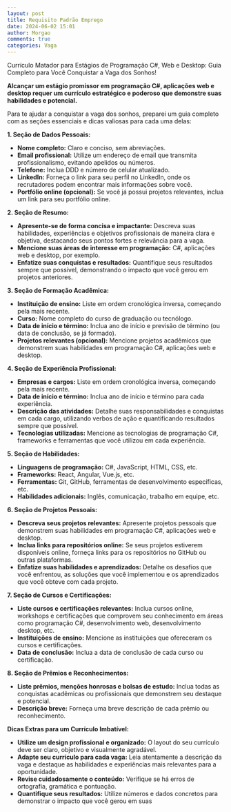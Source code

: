 ```yaml
---
layout: post
title: Requisito Padrão Emprego
date: 2024-06-02 15:01
author: Morgao
comments: true
categories: Vaga
---
```

<!-- wp:paragraph -->
<p>Currículo Matador para Estágios de Programação C#, Web e Desktop: Guia Completo para Você Conquistar a Vaga dos Sonhos!</p>
<!-- /wp:paragraph -->

<!-- wp:paragraph -->
<p><strong>Alcançar um estágio promissor em programação C#, aplicações web e desktop requer um currículo estratégico e poderoso que demonstre suas habilidades e potencial.</strong></p>
<!-- /wp:paragraph -->

<!-- wp:paragraph -->
<p>Para te ajudar a conquistar a vaga dos sonhos, preparei um guia completo com as seções essenciais e dicas valiosas para cada uma delas:</p>
<!-- /wp:paragraph -->

<!-- wp:paragraph -->
<p><strong>1. Seção de Dados Pessoais:</strong></p>
<!-- /wp:paragraph -->

<!-- wp:list -->
<ul><!-- wp:list-item -->
<li><strong>Nome completo:</strong> Claro e conciso, sem abreviações.</li>
<!-- /wp:list-item -->

<!-- wp:list-item -->
<li><strong>Email profissional:</strong> Utilize um endereço de email que transmita profissionalismo, evitando apelidos ou números.</li>
<!-- /wp:list-item -->

<!-- wp:list-item -->
<li><strong>Telefone:</strong> Inclua DDD e número de celular atualizado.</li>
<!-- /wp:list-item -->

<!-- wp:list-item -->
<li><strong>LinkedIn:</strong> Forneça o link para seu perfil no LinkedIn, onde os recrutadores podem encontrar mais informações sobre você.</li>
<!-- /wp:list-item -->

<!-- wp:list-item -->
<li><strong>Portfólio online (opcional):</strong> Se você já possui projetos relevantes, inclua um link para seu portfólio online.</li>
<!-- /wp:list-item --></ul>
<!-- /wp:list -->

<!-- wp:paragraph -->
<p><strong>2. Seção de Resumo:</strong></p>
<!-- /wp:paragraph -->

<!-- wp:list -->
<ul><!-- wp:list-item -->
<li><strong>Apresente-se de forma concisa e impactante:</strong> Descreva suas habilidades, experiências e objetivos profissionais de maneira clara e objetiva, destacando seus pontos fortes e relevância para a vaga.</li>
<!-- /wp:list-item -->

<!-- wp:list-item -->
<li><strong>Mencione suas áreas de interesse em programação:</strong> C#, aplicações web e desktop, por exemplo.</li>
<!-- /wp:list-item -->

<!-- wp:list-item -->
<li><strong>Enfatize suas conquistas e resultados:</strong> Quantifique seus resultados sempre que possível, demonstrando o impacto que você gerou em projetos anteriores.</li>
<!-- /wp:list-item --></ul>
<!-- /wp:list -->

<!-- wp:paragraph -->
<p><strong>3. Seção de Formação Acadêmica:</strong></p>
<!-- /wp:paragraph -->

<!-- wp:list -->
<ul><!-- wp:list-item -->
<li><strong>Instituição de ensino:</strong> Liste em ordem cronológica inversa, começando pela mais recente.</li>
<!-- /wp:list-item -->

<!-- wp:list-item -->
<li><strong>Curso:</strong> Nome completo do curso de graduação ou tecnólogo.</li>
<!-- /wp:list-item -->

<!-- wp:list-item -->
<li><strong>Data de início e término:</strong> Inclua ano de início e previsão de término (ou data de conclusão, se já formado).</li>
<!-- /wp:list-item -->

<!-- wp:list-item -->
<li><strong>Projetos relevantes (opcional):</strong> Mencione projetos acadêmicos que demonstrem suas habilidades em programação C#, aplicações web e desktop.</li>
<!-- /wp:list-item --></ul>
<!-- /wp:list -->

<!-- wp:paragraph -->
<p><strong>4. Seção de Experiência Profissional:</strong></p>
<!-- /wp:paragraph -->

<!-- wp:list -->
<ul><!-- wp:list-item -->
<li><strong>Empresas e cargos:</strong> Liste em ordem cronológica inversa, começando pela mais recente.</li>
<!-- /wp:list-item -->

<!-- wp:list-item -->
<li><strong>Data de início e término:</strong> Inclua ano de início e término para cada experiência.</li>
<!-- /wp:list-item -->

<!-- wp:list-item -->
<li><strong>Descrição das atividades:</strong> Detalhe suas responsabilidades e conquistas em cada cargo, utilizando verbos de ação e quantificando resultados sempre que possível.</li>
<!-- /wp:list-item -->

<!-- wp:list-item -->
<li><strong>Tecnologias utilizadas:</strong> Mencione as tecnologias de programação C#, frameworks e ferramentas que você utilizou em cada experiência.</li>
<!-- /wp:list-item --></ul>
<!-- /wp:list -->

<!-- wp:paragraph -->
<p><strong>5. Seção de Habilidades:</strong></p>
<!-- /wp:paragraph -->

<!-- wp:list -->
<ul><!-- wp:list-item -->
<li><strong>Linguagens de programação:</strong> C#, JavaScript, HTML, CSS, etc.</li>
<!-- /wp:list-item -->

<!-- wp:list-item -->
<li><strong>Frameworks:</strong> React, Angular, Vue.js, etc.</li>
<!-- /wp:list-item -->

<!-- wp:list-item -->
<li><strong>Ferramentas:</strong> Git, GitHub, ferramentas de desenvolvimento específicas, etc.</li>
<!-- /wp:list-item -->

<!-- wp:list-item -->
<li><strong>Habilidades adicionais:</strong> Inglês, comunicação, trabalho em equipe, etc.</li>
<!-- /wp:list-item --></ul>
<!-- /wp:list -->

<!-- wp:paragraph -->
<p><strong>6. Seção de Projetos Pessoais:</strong></p>
<!-- /wp:paragraph -->

<!-- wp:list -->
<ul><!-- wp:list-item -->
<li><strong>Descreva seus projetos relevantes:</strong> Apresente projetos pessoais que demonstrem suas habilidades em programação C#, aplicações web e desktop.</li>
<!-- /wp:list-item -->

<!-- wp:list-item -->
<li><strong>Inclua links para repositórios online:</strong> Se seus projetos estiverem disponíveis online, forneça links para os repositórios no GitHub ou outras plataformas.</li>
<!-- /wp:list-item -->

<!-- wp:list-item -->
<li><strong>Enfatize suas habilidades e aprendizados:</strong> Detalhe os desafios que você enfrentou, as soluções que você implementou e os aprendizados que você obteve com cada projeto.</li>
<!-- /wp:list-item --></ul>
<!-- /wp:list -->

<!-- wp:paragraph -->
<p><strong>7. Seção de Cursos e Certificações:</strong></p>
<!-- /wp:paragraph -->

<!-- wp:list -->
<ul><!-- wp:list-item -->
<li><strong>Liste cursos e certificações relevantes:</strong> Inclua cursos online, workshops e certificações que comprovem seu conhecimento em áreas como programação C#, desenvolvimento web, desenvolvimento desktop, etc.</li>
<!-- /wp:list-item -->

<!-- wp:list-item -->
<li><strong>Instituições de ensino:</strong> Mencione as instituições que ofereceram os cursos e certificações.</li>
<!-- /wp:list-item -->

<!-- wp:list-item -->
<li><strong>Data de conclusão:</strong> Inclua a data de conclusão de cada curso ou certificação.</li>
<!-- /wp:list-item --></ul>
<!-- /wp:list -->

<!-- wp:paragraph -->
<p><strong>8. Seção de Prêmios e Reconhecimentos:</strong></p>
<!-- /wp:paragraph -->

<!-- wp:list -->
<ul><!-- wp:list-item -->
<li><strong>Liste prêmios, menções honrosas e bolsas de estudo:</strong> Inclua todas as conquistas acadêmicas ou profissionais que demonstrem seu destaque e potencial.</li>
<!-- /wp:list-item -->

<!-- wp:list-item -->
<li><strong>Descrição breve:</strong> Forneça uma breve descrição de cada prêmio ou reconhecimento.</li>
<!-- /wp:list-item --></ul>
<!-- /wp:list -->

<!-- wp:paragraph -->
<p><strong>Dicas Extras para um Currículo Imbatível:</strong></p>
<!-- /wp:paragraph -->

<!-- wp:list -->
<ul><!-- wp:list-item -->
<li><strong>Utilize um design profissional e organizado:</strong> O layout do seu currículo deve ser claro, objetivo e visualmente agradável.</li>
<!-- /wp:list-item -->

<!-- wp:list-item -->
<li><strong>Adapte seu currículo para cada vaga:</strong> Leia atentamente a descrição da vaga e destaque as habilidades e experiências mais relevantes para a oportunidade.</li>
<!-- /wp:list-item -->

<!-- wp:list-item -->
<li><strong>Revise cuidadosamente o conteúdo:</strong> Verifique se há erros de ortografia, gramática e pontuação.</li>
<!-- /wp:list-item -->

<!-- wp:list-item -->
<li><strong>Quantifique seus resultados:</strong> Utilize números e dados concretos para demonstrar o impacto que você gerou em suas</li>
<!-- /wp:list-item --></ul>
<!-- /wp:list -->
